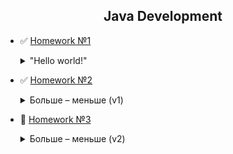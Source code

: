 <h2 align="center">Java Development</h2>

+ :white_check_mark: [Homework №1](https://github.com/YuriiPl/JavaTasks/tree/master/lesson1) <details close> <summary>"Hello world!" </summary>___Задание:___<br/>1. _Написать программу, которая получает из командной строки сначала слово “Hello”, потом слово “world!”. Другие вводы игнорировать с соответствующим комментарием в командной строке._<br/>2. _Из этих слов собирается предложение и выводится на экран._<br/>3. _Должен быть применен паттерн MVC._</details>


+ :white_check_mark: [Homework №2](https://github.com/YuriiPl/JavaTasks/tree/master/lesson2) <details close> <summary> Больше – меньше (v1) </summary>___Задание:___<br>Напишите игровую JAVA – программу, которая отгадывает число по принципу – «больше – меньше»:<br>1. _программа должна загадать произвольное число в диапазоне от 0 до 100._<br>2. _пользователю предлагается попробовать угадать число путем последовательного ввода чисел из диапазона ограниченного сначала числами 0 и 100, а при дальнейших попытках – с учетом ранее введенных чисел. Программа должна анализировать ввод на любые ошибочные действия пользователя._<br>3. _На экране должно отображаться предыдущие попытки, диапазон, в котором находится искомое число и результат предыдущего действия пользователя._<br>4. _При совпадении чисел – программа должна сообщить об этом пользователю и вывести всю статистику по действиям пользователя._</details>


+ :black_square_button: [Homework №3](https://github.com/YuriiPl/JavaTasks/tree/master/lesson3) <details close> <summary> Больше – меньше (v2) </summary>___Задание:___<br>Игра "Больше – меньше".<br>1. _Создать на бесплатном репозитории (например GitHub) свой раздел._<br>2. _Подключить к GitHub игровую программу (учитывая правила взаемодействия с  GitHub – использовать gitIgnore и т.д.)_<br>3. _Внести нужные исправления в игровую программу, иммитируя командную работу с Git._<br>4. _Методы бизнес-логики должны быть покрыты модульными тестами._</details>
